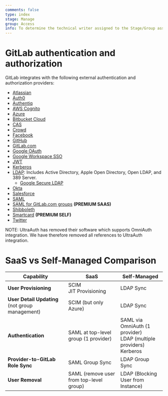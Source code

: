 ```yaml
---
comments: false
type: index
stage: Manage
group: Access
info: To determine the technical writer assigned to the Stage/Group associated with this page, see https://about.gitlab.com/handbook/engineering/ux/technical-writing/#assignments
---
```


# GitLab authentication and authorization

GitLab integrates with the following external authentication and authorization
providers:

- [Atlassian](atlassian.md)
- [Auth0](../../integration/auth0.md)
- [Authentiq](authentiq.md)
- [AWS Cognito](cognito.md)
- [Azure](../../integration/azure.md)
- [Bitbucket Cloud](../../integration/bitbucket.md)
- [CAS](../../integration/cas.md)
- [Crowd](crowd.md)
- [Facebook](../../integration/facebook.md)
- [GitHub](../../integration/github.md)
- [GitLab.com](../../integration/gitlab.md)
- [Google OAuth](../../integration/google.md)
- [Google Workspace SSO](../../integration/google_workspace_saml.md)
- [JWT](jwt.md)
- [Kerberos](../../integration/kerberos.md)
- [LDAP](ldap/index.md): Includes Active Directory, Apple Open Directory, Open LDAP,
  and 389 Server.
  - [Google Secure LDAP](ldap/google_secure_ldap.md)
- [Okta](okta.md)
- [Salesforce](../../integration/salesforce.md)
- [SAML](../../integration/saml.md)
- [SAML for GitLab.com groups](../../user/group/saml_sso/index.md) **(PREMIUM SAAS)**
- [Shibboleth](../../integration/shibboleth.md)
- [Smartcard](smartcard.md) **(PREMIUM SELF)**
- [Twitter](../../integration/twitter.md)

NOTE:
UltraAuth has removed their software which supports OmniAuth integration. We have therefore removed all references to UltraAuth integration.

# SaaS vs Self-Managed Comparison

| Capability                                      | SaaS                                    | Self-Managed                                                            |
|-------------------------------------------------|-----------------------------------------|-------------------------------------------------------------------------|
| **User Provisioning**                           | SCIM<br>JIT Provisioning                | LDAP Sync                                                               |
| **User Detail Updating** (not group management) | SCIM (but only Azure)                   | LDAP Sync                                                               |
| **Authentication**                              | SAML at top-level group (1 provider)    | SAML via OmniAuth (1 provider)<br>LDAP (multiple providers)<br>Kerberos |
| **Provider-to-GitLab Role Sync**                | SAML Group Sync                         | LDAP Group Sync                                                         |
| **User Removal**                                | SAML (remove user from top-level group) | LDAP (Blocking User from Instance)                                      |
